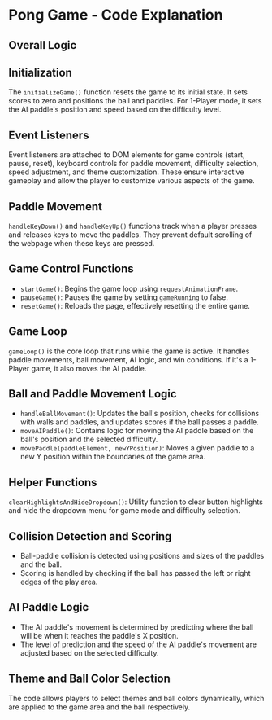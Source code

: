 # Pong Game - Code Explanation

## Overall Logic

## Initialization

The `initializeGame()` function resets the game to its initial state. It sets scores to zero and positions the ball and paddles. For 1-Player mode, it sets the AI paddle's position and speed based on the difficulty level.

## Event Listeners

Event listeners are attached to DOM elements for game controls (start, pause, reset), keyboard controls for paddle movement, difficulty selection, speed adjustment, and theme customization. These ensure interactive gameplay and allow the player to customize various aspects of the game.

## Paddle Movement

`handleKeyDown()` and `handleKeyUp()` functions track when a player presses and releases keys to move the paddles. They prevent default scrolling of the webpage when these keys are pressed.

## Game Control Functions

- `startGame()`: Begins the game loop using `requestAnimationFrame`.
- `pauseGame()`: Pauses the game by setting `gameRunning` to false.
- `resetGame()`: Reloads the page, effectively resetting the entire game.

## Game Loop

`gameLoop()` is the core loop that runs while the game is active. It handles paddle movements, ball movement, AI logic, and win conditions. If it's a 1-Player game, it also moves the AI paddle.

## Ball and Paddle Movement Logic

- `handleBallMovement()`: Updates the ball's position, checks for collisions with walls and paddles, and updates scores if the ball passes a paddle.
- `moveAIPaddle()`: Contains logic for moving the AI paddle based on the ball's position and the selected difficulty.
- `movePaddle(paddleElement, newYPosition)`: Moves a given paddle to a new Y position within the boundaries of the game area.

## Helper Functions

`clearHighlightsAndHideDropdown()`: Utility function to clear button highlights and hide the dropdown menu for game mode and difficulty selection.

## Collision Detection and Scoring

- Ball-paddle collision is detected using positions and sizes of the paddles and the ball.
- Scoring is handled by checking if the ball has passed the left or right edges of the play area.

## AI Paddle Logic

- The AI paddle's movement is determined by predicting where the ball will be when it reaches the paddle's X position.
- The level of prediction and the speed of the AI paddle's movement are adjusted based on the selected difficulty.

## Theme and Ball Color Selection

The code allows players to select themes and ball colors dynamically, which are applied to the game area and the ball respectively.

